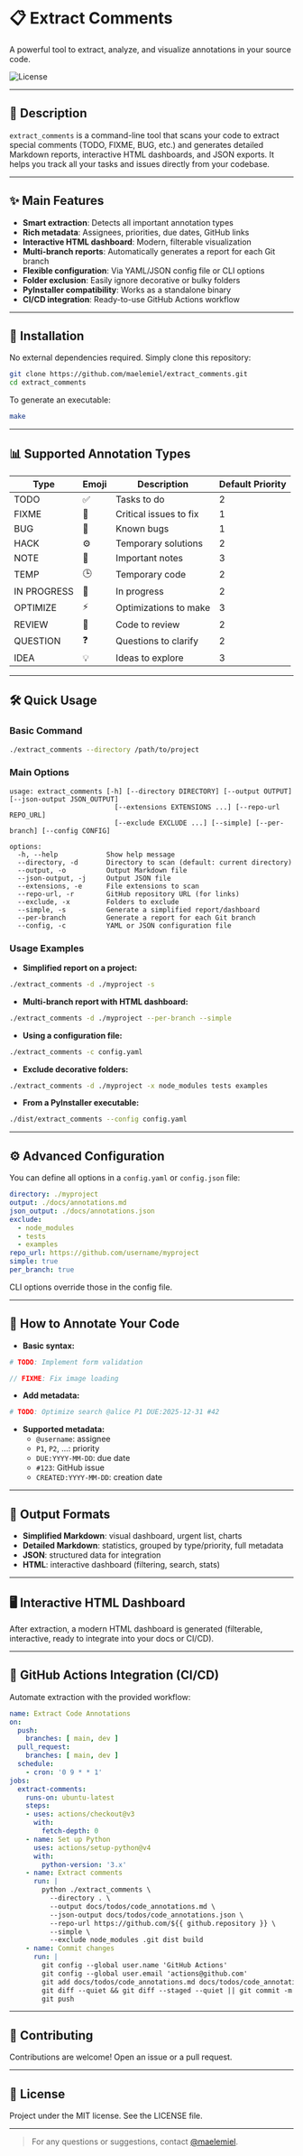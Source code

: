 # 📋 Extract Comments

A powerful tool to extract, analyze, and visualize annotations in your source code.

![License](https://img.shields.io/badge/license-MIT-orange)

---

## 📝 Description

`extract_comments` is a command-line tool that scans your code to extract special comments (TODO, FIXME, BUG, etc.) and generates detailed Markdown reports, interactive HTML dashboards, and JSON exports. It helps you track all your tasks and issues directly from your codebase.

---

## ✨ Main Features

- **Smart extraction**: Detects all important annotation types
- **Rich metadata**: Assignees, priorities, due dates, GitHub links
- **Interactive HTML dashboard**: Modern, filterable visualization
- **Multi-branch reports**: Automatically generates a report for each Git branch
- **Flexible configuration**: Via YAML/JSON config file or CLI options
- **Folder exclusion**: Easily ignore decorative or bulky folders
- **PyInstaller compatibility**: Works as a standalone binary
- **CI/CD integration**: Ready-to-use GitHub Actions workflow

---

## 🚀 Installation

No external dependencies required. Simply clone this repository:

```bash
git clone https://github.com/maelemiel/extract_comments.git
cd extract_comments
```

To generate an executable:

```bash
make
```

---

## 📊 Supported Annotation Types

| Type         | Emoji | Description                  | Default Priority |
|--------------|-------|------------------------------|-----------------|
| TODO         | ✅    | Tasks to do                  | 2               |
| FIXME        | 🚨    | Critical issues to fix       | 1               |
| BUG          | 🐛    | Known bugs                   | 1               |
| HACK         | ⚙️    | Temporary solutions          | 2               |
| NOTE         | 📝    | Important notes              | 3               |
| TEMP         | 🕒    | Temporary code               | 2               |
| IN PROGRESS  | 🚧    | In progress                  | 2               |
| OPTIMIZE     | ⚡    | Optimizations to make        | 3               |
| REVIEW       | 👀    | Code to review               | 2               |
| QUESTION     | ❓    | Questions to clarify         | 2               |
| IDEA         | 💡    | Ideas to explore             | 3               |

---

## 🛠️ Quick Usage

### Basic Command

```bash
./extract_comments --directory /path/to/project
```

### Main Options

```
usage: extract_comments [-h] [--directory DIRECTORY] [--output OUTPUT] [--json-output JSON_OUTPUT]
                          [--extensions EXTENSIONS ...] [--repo-url REPO_URL]
                          [--exclude EXCLUDE ...] [--simple] [--per-branch] [--config CONFIG]

options:
  -h, --help            Show help message
  --directory, -d       Directory to scan (default: current directory)
  --output, -o          Output Markdown file
  --json-output, -j     Output JSON file
  --extensions, -e      File extensions to scan
  --repo-url, -r        GitHub repository URL (for links)
  --exclude, -x         Folders to exclude
  --simple, -s          Generate a simplified report/dashboard
  --per-branch          Generate a report for each Git branch
  --config, -c          YAML or JSON configuration file
```

### Usage Examples

- **Simplified report on a project:**

```bash
./extract_comments -d ./myproject -s
```

- **Multi-branch report with HTML dashboard:**

```bash
./extract_comments -d ./myproject --per-branch --simple
```

- **Using a configuration file:**

```bash
./extract_comments -c config.yaml
```

- **Exclude decorative folders:**

```bash
./extract_comments -d ./myproject -x node_modules tests examples
```

- **From a PyInstaller executable:**

```bash
./dist/extract_comments --config config.yaml
```

---

## ⚙️ Advanced Configuration

You can define all options in a `config.yaml` or `config.json` file:

```yaml
directory: ./myproject
output: ./docs/annotations.md
json_output: ./docs/annotations.json
exclude:
  - node_modules
  - tests
  - examples
repo_url: https://github.com/username/myproject
simple: true
per_branch: true
```

CLI options override those in the config file.

---

## 📌 How to Annotate Your Code

- **Basic syntax:**

```python
# TODO: Implement form validation
```

```javascript
// FIXME: Fix image loading
```

- **Add metadata:**

```python
# TODO: Optimize search @alice P1 DUE:2025-12-31 #42
```

- **Supported metadata:**
  - `@username`: assignee
  - `P1`, `P2`, ...: priority
  - `DUE:YYYY-MM-DD`: due date
  - `#123`: GitHub issue
  - `CREATED:YYYY-MM-DD`: creation date

---

## 📂 Output Formats

- **Simplified Markdown**: visual dashboard, urgent list, charts
- **Detailed Markdown**: statistics, grouped by type/priority, full metadata
- **JSON**: structured data for integration
- **HTML**: interactive dashboard (filtering, search, stats)

---

## 🖥️ Interactive HTML Dashboard

After extraction, a modern HTML dashboard is generated (filterable, interactive, ready to integrate into your docs or CI/CD).

---

## 🔄 GitHub Actions Integration (CI/CD)

Automate extraction with the provided workflow:

```yaml
name: Extract Code Annotations
on:
  push:
    branches: [ main, dev ]
  pull_request:
    branches: [ main, dev ]
  schedule:
    - cron: '0 9 * * 1'
jobs:
  extract-comments:
    runs-on: ubuntu-latest
    steps:
    - uses: actions/checkout@v3
      with:
        fetch-depth: 0
    - name: Set up Python
      uses: actions/setup-python@v4
      with:
        python-version: '3.x'
    - name: Extract comments
      run: |
        python ./extract_comments \
          --directory . \
          --output docs/todos/code_annotations.md \
          --json-output docs/todos/code_annotations.json \
          --repo-url https://github.com/${{ github.repository }} \
          --simple \
          --exclude node_modules .git dist build
    - name: Commit changes
      run: |
        git config --global user.name 'GitHub Actions'
        git config --global user.email 'actions@github.com'
        git add docs/todos/code_annotations.md docs/todos/code_annotations.json docs/todos/code_annotations_detailed.md
        git diff --quiet && git diff --staged --quiet || git commit -m "Update code annotations report"
        git push
```

---

## 🤝 Contributing

Contributions are welcome! Open an issue or a pull request.

---

## 📄 License

Project under the MIT license. See the LICENSE file.

---

> For any questions or suggestions, contact [@maelemiel](https://github.com/maelemiel).
